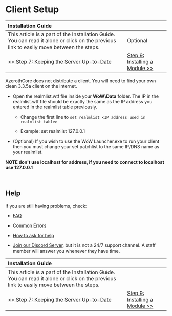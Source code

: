 # Client Setup

| Installation Guide | |
| :- | :- |
| This article is a part of the Installation Guide. You can read it alone or click on the previous link to easily move between the steps. | Optional |
| [<< Step 7: Keeping the Server Up-to-Date](keeping-the-server-up-to-date.md) | [Step 9: Installing a Module >>](installing-a-module.md) |

AzerothCore does not distribute a client. You will need to find your own clean 3.3.5a client on the internet.

- Open the realmlist.wtf file inside your **WoW\Data** folder. The IP in the realmlist.wtf file should be exactly the same as the IP address you entered in the realmlist table previously.

    - Change the first line to `set realmlist <IP address used in realmlist table>`
    
    - Example: set realmlist 127.0.0.1

- (Optional) If you wish to use the WoW Launcher.exe to run your client then you must change your set patchlist to the same IP/DNS name as your realmlist.

**NOTE don't use localhost for address, if you need to connect to localhost use 127.0.0.1**

<br>

## Help

If you are still having problems, check:

* [FAQ](faq.md)

* [Common Errors](common-errors.md)

* [How to ask for help](how-to-ask-for-help.md)

* [Join our Discord Server](https://discord.gg/gkt4y2x), but it is not a 24/7 support channel. A staff member will answer you whenever they have time.

| Installation Guide | |
| :- | :- |
| This article is a part of the Installation Guide. You can read it alone or click on the previous link to easily move between the steps. |
| [<< Step 7: Keeping the Server Up-to-Date](keeping-the-server-up-to-date.md) | [Step 9: Installing a Module >>](installing-a-module.md) |
